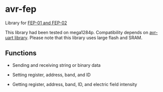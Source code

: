 # avr-fep

Library for [FEP-01 and FEP-02](http://www.futaba.co.jp/industry/industry_module/fep01/)

This library had been tested on mega1284p. Compatibility depends on [avr-uart library](https://github.com/FlechaMaker/avr-uart). Please note that
this library uses large flash and SRAM.

## Functions

* Sending and receiving string or binary data

* Setting register, address, band, and ID

* Getting register, address, band, ID, and electric field intensity
